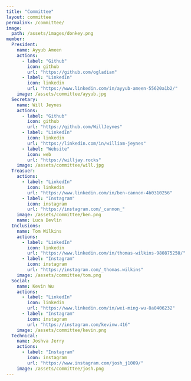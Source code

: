 ```yaml
---
title: "Committee"
layout: committee
permalink: /committee/
image: 
  path: /assets/images/donkey.png
member: 
  President:
    name: Ayyub Ameen
    actions:
      - label: "Github"
        icon: github
        url: "https://github.com/ogladian"
      - label: "LinkedIn"
        icon: linkedin
        url: "https://www.linkedin.com/in/ayyub-ameen-55620a1b2/"
    image: /assets/committee/ayyub.jpg
  Secretary:
    name: Will Jeynes
    actions:
      - label: "Github"
        icon: github
        url: "https://github.com/WillJeynes"
      - label: "LinkedIn"
        icon: linkedin
        url: "https://linkedin.com/in/william-jeynes"
      - label: "Website"
        icon: web
        url: "https://willjay.rocks"
    image: /assets/committee/will.jpg
  Treasuer:
    actions:
      - label: "LinkedIn"
        icon: linkedin
        url: "https://www.linkedin.com/in/ben-cannon-4b0310256"
      - label: "Instagram"
        icon: instagram
        url: "https://instagram.com/_cannon_" 
    image: /assets/committee/ben.png
    name: Luca Devlin 
  Inclusions:
    name: Tom Wilkins
    actions:
      - label: "LinkedIn"
        icon: linkedin
        url: "https://www.linkedin.com/in/thomas-wilkins-980875250/"
      - label: "Instagram"
        icon: instagram
        url: "https://instagram.com/_thomas.wilkins"
    image: /assets/committee/tom.png
  Social:
    name: Kevin Wu
    actions:
      - label: "LinkedIn"
        icon: linkedin
        url: "https://www.linkedin.com/in/wei-ming-wu-8a0406232"
      - label: "Instagram"
        icon: instagram
        url: "https://instagram.com/kevinw.416"
    image: /assets/committee/kevin.png
  Technical:
    name: Joshva Jerry
    actions:
      - label: "Instagram"
        icon: instagram
        url: "https://www.instagram.com/josh_j1009/"
    image: /assets/committee/josh.png
---
```

